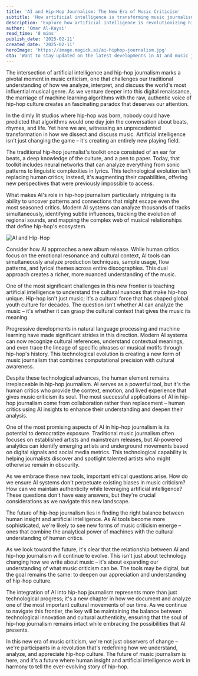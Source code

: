 ```yaml
---
title: 'AI and Hip-Hop Journalism: The New Era of Music Criticism'
subtitle: 'How artificial intelligence is transforming music journalism and hip-hop analysis'
description: 'Explore how artificial intelligence is revolutionizing hip-hop journalism and music criticism, creating new ways to analyze and understand the culture while maintaining the human element that gives music criticism its soul.'
author: 'Omar Al-Kaysi'
read_time: '8 mins'
publish_date: '2025-02-11'
created_date: '2025-02-11'
heroImage: 'https://image.magick.ai/ai-hiphop-journalism.jpg'
cta: 'Want to stay updated on the latest developments in AI and music journalism? Follow us on LinkedIn for exclusive insights into how technology is reshaping the future of music criticism.'
---
```


The intersection of artificial intelligence and hip-hop journalism marks a pivotal moment in music criticism, one that challenges our traditional understanding of how we analyze, interpret, and discuss the world's most influential musical genre. As we venture deeper into this digital renaissance, the marriage of machine learning algorithms with the raw, authentic voice of hip-hop culture creates an fascinating paradox that deserves our attention.

In the dimly lit studios where hip-hop was born, nobody could have predicted that algorithms would one day join the conversation about beats, rhymes, and life. Yet here we are, witnessing an unprecedented transformation in how we dissect and discuss music. Artificial intelligence isn't just changing the game – it's creating an entirely new playing field.

The traditional hip-hop journalist's toolkit once consisted of an ear for beats, a deep knowledge of the culture, and a pen to paper. Today, that toolkit includes neural networks that can analyze everything from sonic patterns to linguistic complexities in lyrics. This technological evolution isn't replacing human critics; instead, it's augmenting their capabilities, offering new perspectives that were previously impossible to access.

What makes AI's role in hip-hop journalism particularly intriguing is its ability to uncover patterns and connections that might escape even the most seasoned critics. Modern AI systems can analyze thousands of tracks simultaneously, identifying subtle influences, tracking the evolution of regional sounds, and mapping the complex web of musical relationships that define hip-hop's ecosystem.

![AI and Hip-Hop](https://image.magick.ai/ai-hiphop-journalism.jpg)

Consider how AI approaches a new album release. While human critics focus on the emotional resonance and cultural context, AI tools can simultaneously analyze production techniques, sample usage, flow patterns, and lyrical themes across entire discographies. This dual approach creates a richer, more nuanced understanding of the music.

One of the most significant challenges in this new frontier is teaching artificial intelligence to understand the cultural nuances that make hip-hop unique. Hip-hop isn't just music; it's a cultural force that has shaped global youth culture for decades. The question isn't whether AI can analyze the music – it's whether it can grasp the cultural context that gives the music its meaning.

Progressive developments in natural language processing and machine learning have made significant strides in this direction. Modern AI systems can now recognize cultural references, understand contextual meanings, and even trace the lineage of specific phrases or musical motifs through hip-hop's history. This technological evolution is creating a new form of music journalism that combines computational precision with cultural awareness.

Despite these technological advances, the human element remains irreplaceable in hip-hop journalism. AI serves as a powerful tool, but it's the human critics who provide the context, emotion, and lived experience that gives music criticism its soul. The most successful applications of AI in hip-hop journalism come from collaboration rather than replacement – human critics using AI insights to enhance their understanding and deepen their analysis.

One of the most promising aspects of AI in hip-hop journalism is its potential to democratize exposure. Traditional music journalism often focuses on established artists and mainstream releases, but AI-powered analytics can identify emerging artists and underground movements based on digital signals and social media metrics. This technological capability is helping journalists discover and spotlight talented artists who might otherwise remain in obscurity.

As we embrace these new tools, important ethical questions arise. How do we ensure AI systems don't perpetuate existing biases in music criticism? How can we maintain authenticity while leveraging artificial intelligence? These questions don't have easy answers, but they're crucial considerations as we navigate this new landscape.

The future of hip-hop journalism lies in finding the right balance between human insight and artificial intelligence. As AI tools become more sophisticated, we're likely to see new forms of music criticism emerge – ones that combine the analytical power of machines with the cultural understanding of human critics.

As we look toward the future, it's clear that the relationship between AI and hip-hop journalism will continue to evolve. This isn't just about technology changing how we write about music – it's about expanding our understanding of what music criticism can be. The tools may be digital, but the goal remains the same: to deepen our appreciation and understanding of hip-hop culture.

The integration of AI into hip-hop journalism represents more than just technological progress; it's a new chapter in how we document and analyze one of the most important cultural movements of our time. As we continue to navigate this frontier, the key will be maintaining the balance between technological innovation and cultural authenticity, ensuring that the soul of hip-hop journalism remains intact while embracing the possibilities that AI presents.

In this new era of music criticism, we're not just observers of change – we're participants in a revolution that's redefining how we understand, analyze, and appreciate hip-hop culture. The future of music journalism is here, and it's a future where human insight and artificial intelligence work in harmony to tell the ever-evolving story of hip-hop.